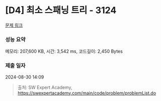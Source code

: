 # [D4] 최소 스패닝 트리 - 3124 

[문제 링크](https://swexpertacademy.com/main/code/problem/problemDetail.do?contestProbId=AV_mSnmKUckDFAWb) 

### 성능 요약

메모리: 207,600 KB, 시간: 3,542 ms, 코드길이: 2,450 Bytes

### 제출 일자

2024-08-30 14:09



> 출처: SW Expert Academy, https://swexpertacademy.com/main/code/problem/problemList.do